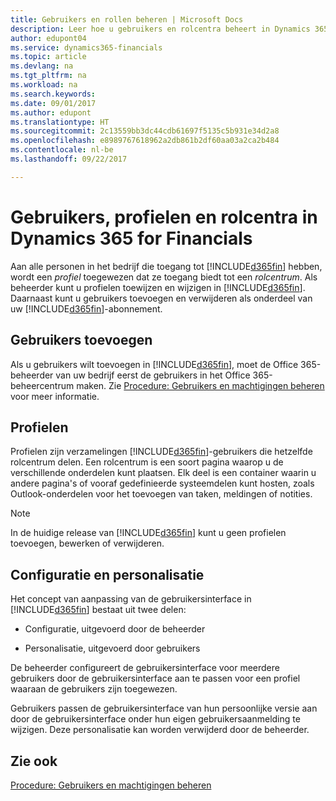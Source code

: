```yaml
---
title: Gebruikers en rollen beheren | Microsoft Docs
description: Leer hoe u gebruikers en rolcentra beheert in Dynamics 365 for Financials.
author: edupont04
ms.service: dynamics365-financials
ms.topic: article
ms.devlang: na
ms.tgt_pltfrm: na
ms.workload: na
ms.search.keywords: 
ms.date: 09/01/2017
ms.author: edupont
ms.translationtype: HT
ms.sourcegitcommit: 2c13559bb3dc44cdb61697f5135c5b931e34d2a8
ms.openlocfilehash: e8989767618962a2db861b2df60aa03a2ca2b484
ms.contentlocale: nl-be
ms.lasthandoff: 09/22/2017

---
```

# <a name="users-profiles-and-role-centers-in-dynamics-365-for-financials"></a>Gebruikers, profielen en rolcentra in Dynamics 365 for Financials
Aan alle personen in het bedrijf die toegang tot [!INCLUDE[d365fin](includes/d365fin_md.md)] hebben, wordt een *profiel* toegewezen dat ze toegang biedt tot een *rolcentrum*. Als beheerder kunt u profielen toewijzen en wijzigen in [!INCLUDE[d365fin](includes/d365fin_md.md)]. Daarnaast kunt u gebruikers toevoegen en verwijderen als onderdeel van uw [!INCLUDE[d365fin](includes/d365fin_md.md)]-abonnement.  

## <a name="adding-users"></a>Gebruikers toevoegen
Als u gebruikers wilt toevoegen in [!INCLUDE[d365fin](includes/d365fin_md.md)], moet de Office 365-beheerder van uw bedrijf eerst de gebruikers in het Office 365-beheercentrum maken. Zie [Procedure: Gebruikers en machtigingen beheren](ui-how-users-permissions.md) voor meer informatie.  

## <a name="profiles"></a>Profielen
Profielen zijn verzamelingen [!INCLUDE[d365fin](includes/d365fin_md.md)]-gebruikers die hetzelfde rolcentrum delen. Een rolcentrum is een soort pagina waarop u de verschillende onderdelen kunt plaatsen. Elk deel is een container waarin u andere pagina's of vooraf gedefinieerde systeemdelen kunt hosten, zoals Outlook-onderdelen voor het toevoegen van taken, meldingen of notities.  

> [!NOTE]  
>  In de huidige release van [!INCLUDE[d365fin](includes/d365fin_md.md)] kunt u geen profielen toevoegen, bewerken of verwijderen.  

## <a name="configuration-and-personalization"></a>Configuratie en personalisatie
Het concept van aanpassing van de gebruikersinterface in [!INCLUDE[d365fin](includes/d365fin_md.md)] bestaat uit twee delen:  

-   Configuratie, uitgevoerd door de beheerder  

-   Personalisatie, uitgevoerd door gebruikers  

De beheerder configureert de gebruikersinterface voor meerdere gebruikers door de gebruikersinterface aan te passen voor een profiel waaraan de gebruikers zijn toegewezen.  

Gebruikers passen de gebruikersinterface van hun persoonlijke versie aan door de gebruikersinterface onder hun eigen gebruikersaanmelding te wijzigen. Deze personalisatie kan worden verwijderd door de beheerder.  

## <a name="see-also"></a>Zie ook  
[Procedure: Gebruikers en machtigingen beheren](ui-how-users-permissions.md)  
<!-- [Customize the User Interface](../customize-the-user-interface.md)   
 [Security Overview](../Security%20Overview.md)-->


